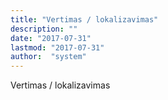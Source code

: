 ```yaml
---
title: "Vertimas / lokalizavimas"
description: ""
date: "2017-07-31"
lastmod: "2017-07-31"
author:  "system"
---
```


Vertimas / lokalizavimas

